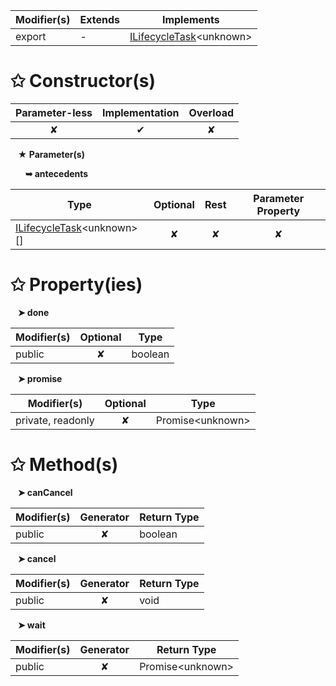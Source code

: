 | Modifier(s)                            | Extends                      | Implements                                    |
|----------------------------------------|------------------------------|-----------------------------------------------|
| export | - | [ILifecycleTask](/runtime/interface/lifecycle-task/ilifecycletask.md)&lt;unknown&gt; |

# &#10025; Constructor(s)

| Parameter-less                         | Implementation                          | Overload                          |
|:--------------------------------------:|:---------------------------------------:|:---------------------------------:|
| ✘ | ✔ | ✘ |

&nbsp;&nbsp; **&#9733; Parameter(s)**

&nbsp;&nbsp;&nbsp;&nbsp;&nbsp; **&#10149; antecedents**

| Type                        | Optional                           | Rest                          | Parameter Property                          |
|-----------------------------|:----------------------------------:|:-----------------------------:|:-------------------------------------------:|
| [ILifecycleTask](/runtime/interface/lifecycle-task/ilifecycletask.md)&lt;unknown&gt;[] | ✘  | ✘ | ✘ |

# &#10025; Property(ies)

&nbsp;&nbsp; **&#10148; done**

| Modifier(s)                               | Optional                           | Type                         |
|-------------------------------------------|:----------------------------------:|------------------------------|
| public | ✘ | boolean |

&nbsp;&nbsp; **&#10148; promise**

| Modifier(s)                               | Optional                           | Type                         |
|-------------------------------------------|:----------------------------------:|------------------------------|
| private, readonly | ✘ | Promise&lt;unknown&gt; |

# &#10025; Method(s)

&nbsp;&nbsp; **&#10148; canCancel**

| Modifier(s)                              | Generator                          | Return Type                       |
|------------------------------------------|:----------------------------------:|-----------------------------------|
| public | ✘ | boolean |

&nbsp;&nbsp; **&#10148; cancel**

| Modifier(s)                              | Generator                          | Return Type                       |
|------------------------------------------|:----------------------------------:|-----------------------------------|
| public | ✘ | void |

&nbsp;&nbsp; **&#10148; wait**

| Modifier(s)                              | Generator                          | Return Type                       |
|------------------------------------------|:----------------------------------:|-----------------------------------|
| public | ✘ | Promise&lt;unknown&gt; |